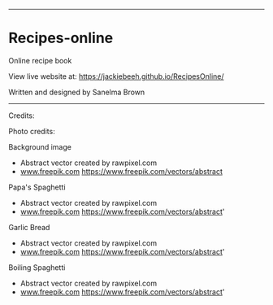 **********************************************************************
# Recipes-online
Online recipe book

View live website at:
https://jackiebeeh.github.io/RecipesOnline/

Written and designed by Sanelma Brown

**********************************************************************
Credits:

Photo credits:

Background image 
- Abstract vector created by rawpixel.com 
- www.freepik.com
https://www.freepik.com/vectors/abstract 


Papa's Spaghetti
- Abstract vector created by rawpixel.com 
- www.freepik.com
https://www.freepik.com/vectors/abstract'


Garlic Bread
- Abstract vector created by rawpixel.com 
- www.freepik.com
https://www.freepik.com/vectors/abstract'


Boiling Spaghetti
- Abstract vector created by rawpixel.com 
- www.freepik.com
https://www.freepik.com/vectors/abstract'

